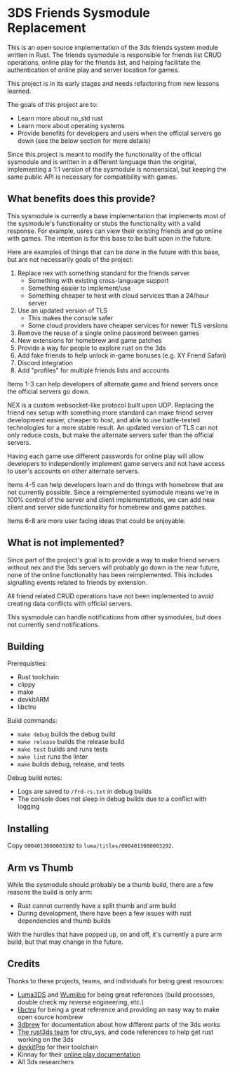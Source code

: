 # 3DS Friends Sysmodule Replacement

This is an open source implementation of the 3ds friends system module written in Rust. The friends sysmodule is responsible for friends list CRUD operations, online play for the friends list, and helping facilitate the authentication of online play and server location for games.

This project is in its early stages and needs refactoring from new lessons learned.

The goals of this project are to:

- Learn more about no_std rust
- Learn more about operating systems
- Provide benefits for developers and users when the official servers go down (see the below section for more details)

Since this project is meant to modify the functionality of the official sysmodule and is written in a different language than the original, implementing a 1:1 version of the sysmodule is nonsensical, but keeping the same public API is necessary for compatibility with games.

## What benefits does this provide?

This sysmodule is currently a base implementation that implements most of the sysmodule's functionality or stubs the functionality with a valid response. For example, usres can view their existing friends and go online with games. The intention is for this base to be built upon in the future.

Here are examples of things that can be done in the future with this base, but are not necessarily goals of the project:

1. Replace nex with something standard for the friends server
   - Something with existing cross-language support
   - Something easier to implement/use
   - Something cheaper to host with cloud services than a 24/hour server
2. Use an updated version of TLS
   - This makes the console safer
   - Some cloud providers have cheaper services for newer TLS versions
3. Remove the reuse of a single online password between games
4. New extensions for homebrew and game patches
5. Provide a way for people to explore rust on the 3ds
6. Add fake friends to help unlock in-game bonuses (e.g. XY Friend Safari)
7. Discord integration
8. Add "profiles" for multiple friends lists and accounts

Items 1-3 can help developers of alternate game and friend servers once the official servers go down.

NEX is a custom websocket-like protocol built upon UDP. Replacing the friend nex setup with something more standard can make friend server development easier, cheaper to host, and able to use battle-tested technologies for a more stable result. An updated version of TLS can not only reduce costs, but make the alternate servers safer than the official servers.

Having each game use different passwords for online play will allow developers to independently implement game servers and not have access to user's accounts on other alternate servers.

Items 4-5 can help developers learn and do things with homebrew that are not currently possible. Since a reimplemented sysmodule means we're in 100% control of the server and client implementations, we can add new client and server side functionality for homebrew and game patches.

Items 6-8 are more user facing ideas that could be enjoyable.

## What is not implemented?

Since part of the project's goal is to provide a way to make friend servers without nex and the 3ds servers will probably go down in the near future, none of the online functionality has been reimplemented. This includes signalling events related to friends by extension.

All friend related CRUD operations have not been implemented to avoid creating data conflicts with official servers.

This sysmodule can handle notifications from other sysmodules, but does not currently send notifications.

## Building

Prerequisties:

- Rust toolchain
- clippy
- make
- devkitARM
- libctru

Build commands:

- `make debug` builds the debug build
- `make release` builds the release build
- `make test` builds and runs tests
- `make lint` runs the linter
- `make` builds debug, release, and tests

Debug build notes:

- Logs are saved to `/frd-rs.txt` in debug builds
- The console does not sleep in debug builds due to a conflict with logging

## Installing

Copy `0004013000003202` to `luma/titles/0004013000003202`.

## Arm vs Thumb

While the sysmodule should probably be a thumb build, there are a few reasons the build is only arm:

- Rust cannot currently have a split thumb and arm build
- During development, there have been a few issues with rust dependencies and thumb builds

With the hurdles that have popped up, on and off, it's currently a pure arm build, but that may change in the future.

## Credits

Thanks to these projects, teams, and individuals for being great resources:

- [Luma3DS](https://github.com/LumaTeam/Luma3DS) and [Wumiibo](https://github.com/hax0kartik/wumiibo) for being great references (build processes, double check my reverse engineering, etc.)
- [libctru](https://github.com/devkitPro/libctru/) for being a great reference and providing an easy way to make open source hombrew
- [3dbrew](https://www.3dbrew.org/) for documentation about how different parts of the 3ds works
- [The rust3ds team](https://github.com/rust3ds) for ctru_sys, and code references to help get rust working on the 3ds
- [devkitPro](https://github.com/devkitPro/) for their toolchain
- Kinnay for their [online play documentation](https://github.com/kinnay/NintendoClients/wiki)
- All 3ds researchers
